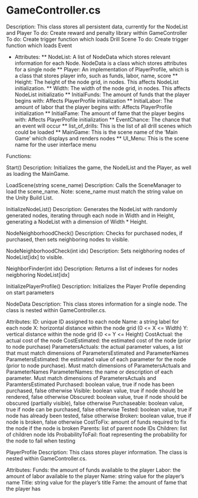 # GameController.cs
Description: This class stores all persistent data, currently for the NodeList and Player
To do: Create reward and penalty library within GameController
To do: Create trigger function which loads Drill Scene
To do: Create trigger function which loads Event

* Attributes:
** NodeList: A list of NodeData which stores relevant information for each Node. NodeData is a class which stores attributes for a single node
** Player: An implementation of PlayerProfile, which is a class that stores player info, such as funds, labor, name, score
** Height: The height of the node grid, in nodes. This affects NodeList initialization.
** Width: The width of the node grid, in nodes. This affects NodeList initializatio
** InitialFunds: The amount of funds that the player begins with: Affects PlayerProfile initialization
** InitialLabor: The amount of labor that the player begins with: Affects PlayerProfile initialization
** InitialFame: The amount of fame that the player begins with: Affects PlayerProfile initialization
** EventChance: The chance that an event will occur
** list_of_drills: This is the list of all drill scenes which could be loaded
** MainGame: This is the scene name of the ‘Main Game’ which displays and renders nodes
** UI_Menu: This is the scene name for the user interface menu

Functions:

Start()
Description: Initializes the game, the NodelList and the Player, as well as loading the MainGame.

LoadScene(string scene_name)
Description: Calls the SceneManager to load the scene_name. Note: scene_name must match the string value on the Unity Build List.

InitializeNodeList()
Description: Generates the NodeList with randomly generated nodes, iterating through each node in Width and in Height, generating a NodeList with a dimension of Width * Height.

NodeNeighborhoodCheck()
Description: Checks for purchased nodes, if purchased, then sets neighboring nodes to visible.

NodeNeighborhoodCheck(int idx)
Description: Sets neigbhoring nodes of NodeList[idx] to visible.

NeighborFinder(int idx)
Description: Returns a list of indexes for nodes neigbhoring NodeList[idx]

InitializePlayerProfile()
Description: Initializes the Player Profile depending on start parameters









NodeData
Description: This class stores information for a single node. The class is nested within GameController.cs.

Attributes:
ID: unique ID assigned to each node
Name: a string label for each node
X: horizontal distance within the node grid (0 <= X <= Width)
Y: vertical distance within the node grid (0 <= Y <= Height)
CostActual: the actual cost of the node
CostEstimated: the estimated cost of the node (prior to node purchase)
ParametersActuals: the actual parameter values, a list that must match dimensions of ParametersEstimated and ParameterNames
ParametersEstimated: the estimated value of each parameter for the node (prior to node purchase). Must match dimensions of ParametersActuals and ParameterNames
ParameterNames: the name or description of each parameter. Must match dimensions of ParametersActuals and ParamtersEstimated
Purchased: boolean value, true if node has been purchased, false otherwise
Visible: boolean value, true if node should be rendered, false otherwise
Obscured: boolean value, true if node should be obscured (partially visible), false otherwise
Purchaseable: boolean value, true if node can be purchased, false otherwise
Tested: boolean value, true if node has already been tested, false otherwise
Broken: boolean value, true if node is broken, false otherwise
CostToFix: amount of funds required to fix the node if the node is broken
Parents: list of parent node IDs
Children: list of children node Ids
ProbabilityToFail: float representing the probability for the node to fail when testing

PlayerProfile
Description: This class stores player information. The class is nested within GameController.cs.

Attributes:
Funds: the amount of funds available to the player
Labor: the amount of labor available to the player
Name: string value for the player’s name
Title: string value for the player’s title
Fame: the amount of fame that the player has

